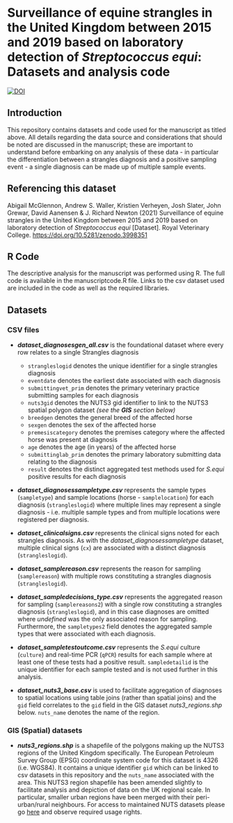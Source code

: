 # Surveillance of equine strangles in the United Kingdom between 2015 and 2019 based on laboratory detection of *Streptococcus equi*: Datasets and analysis code
[![DOI](https://zenodo.org/badge/doi/10.5281/zenodo.3998351.svg)](https://doi.org/10.5281/zenodo.3998351)

## Introduction
This repository contains datasets and code used for the manuscript as titled above. All details regarding the data source and considerations that should be noted are discussed in the manuscript; these are important to understand before embarking on any analysis of these data - in particular the differentiation between a strangles diagnosis and a positive sampling event - a single diagnosis can be made up of multiple sample events.

## Referencing this dataset
Abigail McGlennon, Andrew S. Waller, Kristien Verheyen, Josh Slater, John Grewar, David Aanensen & J. Richard Newton (2021) Surveillance of equine strangles in the United Kingdom between 2015 and 2019 based on laboratory detection of *Streptococcus equi* \[Dataset]\. Royal Veterinary College. https://doi.org/10.5281/zenodo.3998351

## R Code  
The descriptive analysis for the manuscript was performed using R. The full code is available in the manuscriptcode.R file. Links to the csv dataset used are included in the code as well as the required libraries.

## Datasets  
### CSV files  
-  **_dataset_diagnosesgen_all.csv_** is the foundational dataset where every row relates to a single Strangles diagnosis
    -  `strangleslogid` denotes the unique identifier for a single strangles diagnosis
    -  `eventdate` denotes the earliest date associated with each diagnosis
    -  `submittingvet_prim` denotes the primary veterinary practice submitting samples for each diagnosis
    -  `nuts3gid` denotes the NUTS3 gid identifier to link to the NUTS3 spatial polygon dataset _(see the **GIS** section below)_
    -  `breedgen` denotes the general breed of the affected horse
    -  `sexgen` denotes the sex of the affected horse
    -  `premesiscategory` denotes the premises category where the affected horse was present at diagnosis
    -  `age` denotes the age (in years) of the affected horse
    -  `submittinglab_prim` denotes the primary laboratory submitting data relating to the diagnosis
    -  `result` denotes the distinct aggregated test methods used for _S.equi_ positive results for each diagnosis  

-  **_dataset_diagnosessampletype.csv_** represents the sample types (`sampletype`) and sample locations (horse - `samplelocation`) for each diagnosis (`strangleslogid`) where multiple lines may represent a single diagnosis - i.e. multiple sample types and from multiple locations were registered per diagnosis.  

-  **_dataset_clinicalsigns.csv_** represents the clinical signs noted for each strangles diagnosis. As with the _dataset_diagnosessampletype_ dataset, multiple clinical signs (`cx`) are associated with a distinct diagnosis (`strangleslogid`).

-  **_dataset_samplereason.csv_** represents the reason for sampling (`samplereason`) with multiple rows constituting a strangles diagnosis (`strangleslogid`).

-  **_dataset_sampledecisions_type.csv_** represents the aggregated reason for sampling (`samplereasons2`) with a single row constituting a strangles diagnosis (`strangleslogid`), and in this case diagnoses are omitted where *undefined* was the only associated reason for sampling. Furthermore, the `sampletypes2` field denotes the aggregated sample types that were associated with each diagnosis.

-  **_dataset_sampletestoutcome.csv_** represents the _S.equi_ culture (`culture`) and real-time PCR (`qPCR`) results for each sample where at least one of these tests had a positive result. `sampledetailid` is the unique identifier for each sample tested and is not used further in this analysis.

-  **_dataset_nuts3_base.csv_** is used to facilitate aggregation of diagnoses to spatial locations using table joins (rather than spatial joins) and the `gid` field correlates to the `gid` field in the GIS dataset _nuts3_regions.shp_ below. `nuts_name` denotes the name of the region.


### GIS (Spatial) datasets
-  **_nuts3_regions.shp_** is a shapefile of the polygons making up the NUTS3 regions of the United Kingdom specifically. The European Petroleum Survey Group (EPSG) coordinate system code for this dataset is 4326 (i.e. WGS84). It contains a unique identifier `gid` which can be linked to csv datasets in this repository and the `nuts_name` associated with the area. This NUTS3 region shapefile has been amended slightly to facilitate analysis and depiction of data on the UK regional scale. In particular, smaller urban regions have been merged with their peri-urban/rural neighbours. For access to maintained NUTS datasets please go [here](https://ec.europa.eu/eurostat/web/gisco/geodata/reference-data/administrative-units-statistical-units/nuts) and observe required usage rights. 
